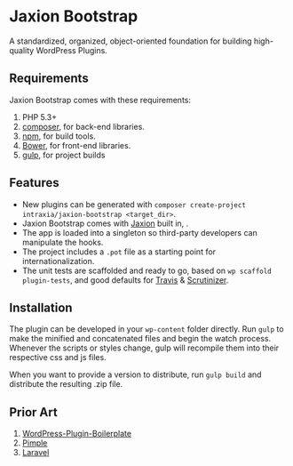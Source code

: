 # Jaxion Bootstrap

A standardized, organized, object-oriented foundation for building high-quality WordPress Plugins.

## Requirements ##

Jaxion Bootstrap comes with these requirements:

1. PHP 5.3+
2. [composer], for back-end libraries.
3. [npm], for build tools.
3. [Bower], for front-end libraries.
4. [gulp], for project builds

## Features

* New plugins can be generated with `composer create-project intraxia/jaxion-bootstrap <target_dir>`.
* Jaxion Bootstrap comes with [Jaxion] built in, .
* The app is loaded into a singleton so third-party developers can manipulate the hooks.
* The project includes a `.pot` file as a starting point for internationalization.
* The unit tests are scaffolded and ready to go, based on `wp scaffold plugin-tests`, and good defaults for [Travis] & [Scrutinizer].

## Installation

The plugin can be developed in your `wp-content` folder directly. Run `gulp` to make the minified and concatenated files and begin the watch process. Whenever the scripts or styles change, gulp will recompile them into their respective css and js files.

When you want to provide a version to distribute, run `gulp build` and distribute the resulting .zip file.

## Prior Art

1. [WordPress-Plugin-Boilerplate]
1. [Pimple]
1. [Laravel]

  [composer]: https://getcomposer.org/
  [npm]: https://www.npmjs.org/
  [Bower]: http://bower.io/
  [Gulp]: http://gulpjs.com/
  [Jaxion]: https://github.com/intraxia/jaxion
  [Travis]: https://travis-ci.org/
  [Scrutinizer]: https://scrutinizer-ci.com/
  [WordPress-Plugin-Boilerplate]: https://github.com/tommcfarlin/WordPress-Plugin-Boilerplate
  [Laravel]: http://laravel.com/
  [Pimple]: http://pimple.sensiolabs.org/

